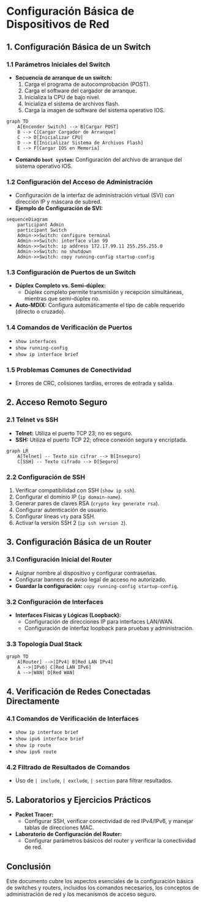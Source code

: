 
# Configuración Básica de Dispositivos de Red

## 1. Configuración Básica de un Switch

### 1.1 Parámetros Iniciales del Switch
- **Secuencia de arranque de un switch:**
  1. Carga el programa de autocomprobación (POST).
  2. Carga el software del cargador de arranque.
  3. Inicializa la CPU de bajo nivel.
  4. Inicializa el sistema de archivos flash.
  5. Carga la imagen de software del sistema operativo IOS.

```mermaid
graph TD
    A[Encender Switch] --> B[Cargar POST]
    B --> C[Cargar Cargador de Arranque]
    C --> D[Inicializar CPU]
    D --> E[Inicializar Sistema de Archivos Flash]
    E --> F[Cargar IOS en Memoria]
```

- **Comando `boot system`:** Configuración del archivo de arranque del sistema operativo IOS.

### 1.2 Configuración del Acceso de Administración
- Configuración de la interfaz de administración virtual (SVI) con dirección IP y máscara de subred.
- **Ejemplo de Configuración de SVI:**

```mermaid
sequenceDiagram
    participant Admin
    participant Switch
    Admin->>Switch: configure terminal
    Admin->>Switch: interface vlan 99
    Admin->>Switch: ip address 172.17.99.11 255.255.255.0
    Admin->>Switch: no shutdown
    Admin->>Switch: copy running-config startup-config
```

### 1.3 Configuración de Puertos de un Switch
- **Dúplex Completo vs. Semi-dúplex:**
  - Dúplex completo permite transmisión y recepción simultáneas, mientras que semi-dúplex no.
- **Auto-MDIX:** Configura automáticamente el tipo de cable requerido (directo o cruzado).

### 1.4 Comandos de Verificación de Puertos
- `show interfaces`
- `show running-config`
- `show ip interface brief`

### 1.5 Problemas Comunes de Conectividad
- Errores de CRC, colisiones tardías, errores de entrada y salida.

## 2. Acceso Remoto Seguro

### 2.1 Telnet vs SSH
- **Telnet:** Utiliza el puerto TCP 23; no es seguro.
- **SSH:** Utiliza el puerto TCP 22; ofrece conexión segura y encriptada.

```mermaid
graph LR
    A[Telnet] -- Texto sin cifrar --> B[Inseguro]
    C[SSH] -- Texto cifrado --> D[Seguro]
```

### 2.2 Configuración de SSH
1. Verificar compatibilidad con SSH (`show ip ssh`).
2. Configurar el dominio IP (`ip domain-name`).
3. Generar pares de claves RSA (`crypto key generate rsa`).
4. Configurar autenticación de usuario.
5. Configurar líneas `vty` para SSH.
6. Activar la versión SSH 2 (`ip ssh version 2`).

## 3. Configuración Básica de un Router

### 3.1 Configuración Inicial del Router
- Asignar nombre al dispositivo y configurar contraseñas.
- Configurar banners de aviso legal de acceso no autorizado.
- **Guardar la configuración:** `copy running-config startup-config`.

### 3.2 Configuración de Interfaces
- **Interfaces Físicas y Lógicas (Loopback):**
  - Configuración de direcciones IP para interfaces LAN/WAN.
  - Configuración de interfaz loopback para pruebas y administración.

### 3.3 Topología Dual Stack

```mermaid
graph TD
    A[Router] -->|IPv4| B[Red LAN IPv4]
    A -->|IPv6| C[Red LAN IPv6]
    A -->|WAN| D[Red WAN]
```

## 4. Verificación de Redes Conectadas Directamente

### 4.1 Comandos de Verificación de Interfaces
- `show ip interface brief`
- `show ipv6 interface brief`
- `show ip route`
- `show ipv6 route`

### 4.2 Filtrado de Resultados de Comandos
- Uso de `| include`, `| exclude`, `| section` para filtrar resultados.

## 5. Laboratorios y Ejercicios Prácticos

- **Packet Tracer:**
  - Configurar SSH, verificar conectividad de red IPv4/IPv6, y manejar tablas de direcciones MAC.
- **Laboratorio de Configuración del Router:**
  - Configurar parámetros básicos del router y verificar la conectividad de red.

## Conclusión
Este documento cubre los aspectos esenciales de la configuración básica de switches y routers, incluidos los comandos necesarios, los conceptos de administración de red y los mecanismos de acceso seguro.
